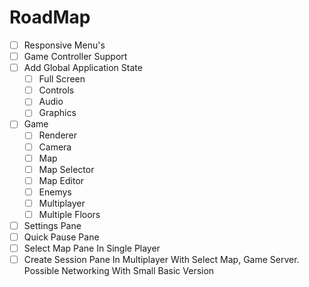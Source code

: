 # RoadMap

- [ ] Responsive Menu's
- [ ] Game Controller Support
- [ ] Add Global Application State
  * [ ] Full Screen
  * [ ] Controls
  * [ ] Audio
  * [ ] Graphics
- [ ] Game
  - [ ] Renderer
  - [ ] Camera
  - [ ] Map
  - [ ] Map Selector
  - [ ] Map Editor
  - [ ] Enemys
  - [ ] Multiplayer
  - [ ] Multiple Floors
- [ ] Settings Pane
- [ ] Quick Pause Pane
- [ ] Select Map Pane In Single Player
- [ ] Create Session Pane In Multiplayer With Select Map, Game Server. Possible Networking With Small Basic Version
